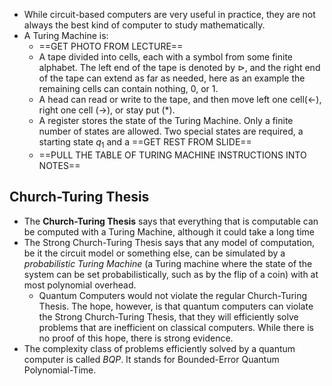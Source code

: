 - While circuit-based computers are very useful in practice, they are not always the best kind of computer to study mathematically. 
- A Turing Machine is:
	- ==GET PHOTO FROM LECTURE==
	- A tape divided into cells, each with a symbol from some finite alphabet. The left end of the tape is denoted by $\triangleright$, and the right end of the tape can extend as far as needed, here as an example the remaining cells can contain nothing, 0, or 1. 
	- A head can read or write to the tape, and then move left one cell$(\leftarrow)$, right one cell $(\rightarrow)$, or stay put $(*)$. 
	- A register stores the state of the Turing Machine. Only a finite number of states are allowed. Two special states are required, a starting state $q_1$ and a ==GET REST FROM SLIDE==
	- ==PULL THE TABLE OF TURING MACHINE INSTRUCTIONS INTO NOTES==
## Church-Turing Thesis
- The **Church-Turing Thesis** says that everything that is computable can be computed with a Turing Machine, although it could take a long time
- The Strong Church-Turing Thesis says that any model of computation, be it the circuit model or something else, can be simulated by a *probabilistic Turing Machine* (a Turing machine where the state of the system can be set probabilistically, such as by the flip of a coin) with at most polynomial overhead.
	- Quantum Computers would not violate the regular Church-Turing Thesis. The hope, however, is that quantum computers can violate the Strong Church-Turing Thesis, that they will efficiently solve problems that are inefficient on classical computers. While there is no proof of this hope, there is strong evidence. 
- The complexity class of problems efficiently solved by a quantum computer is called $BQP$. It stands for Bounded-Error Quantum Polynomial-Time. 